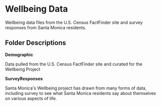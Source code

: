# Wellbeing Data
Wellbeing data files from the U.S. Census FactFinder site and survey responses from Santa Monica residents.

## Folder Descriptions
**Demographic**

Data pulled from the U.S. Census FactFinder site and curated for the Wellbeing Project

**SurveyResponses**

Santa Monica's Wellbeing project has drawn from many forms of data, including survey to see what Santa Monica residents say about themselves on various aspects of life.
